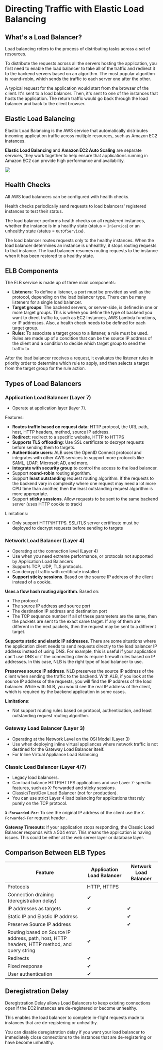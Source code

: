 # Directing Traffic with Elastic Load Balancing

## What's a Load Balancer?

Load balancing refers to the process of distributing tasks across a set of resources.

To distribute the requests across all the servers hosting the application, you first need to enable the load balancer to take all of the traffic and redirect it to the backend servers based on an algorithm. The most popular algorithm is round-robin, which sends the traffic to each server one after the other.

A typical request for the application would start from the browser of the client. It's sent to a load balancer. Then, it's sent to one of the instances that hosts the application. The return traffic would go back through the load balancer and back to the client browser.


## Elastic Load Balancing

Elastic Load Balancing is the AWS service that automatically distributes incoming application traffic across multiple resources, such as Amazon EC2 instances. 

**Elastic Load Balancing** and **Amazon EC2 Auto Scaling** are separate services, they work together to help ensure that applications running in Amazon EC2 can provide high performance and availability.

![](https://media.amazonwebservices.com/blog/2014/elb_instances_1.png)


## Health Checks

All AWS load balancers can be configured with health checks.

Health checks periodically send requests to load balancers' registered instances to test their status.

The load balancer performs health checks on all registered instances, whether the instance is in a healthy state (status = `InService`) or an unhealthy state (status = `OutOfService`).

The load balancer routes requests only to the healthy instances. When the load balancer determines an instance is unhealthy, it stops routing requests to that instance. The load balancer resumes routing requests to the instance when it has been restored to a healthy state.


## ELB Components

The ELB service is made up of three main components:

- **Listeners**: To define a listener, a port must be provided as well as the protocol, depending on the load balancer type. There can be many listeners for a single load balancer.
- **Target groups**: The backend servers, or server-side, is defined in one or more target groups. This is where you define the type of backend you want to direct traffic to, such as EC2 Instances, AWS Lambda functions, or IP addresses. Also, a health check needs to be defined for each target group.
- **Rules**: To associate a target group to a listener, a rule must be used. Rules are made up of a condition that can be the source IP address of the client and a condition to decide which target group to send the traffic to.

After the load balancer receives a request, it evaluates the listener rules in priority order to determine which rule to apply, and then selects a target from the target group for the rule action.


## Types of Load Balancers

### Application Load Balancer (Layer 7)

- Operate at application layer (layer 7).

Features:
- **Routes traffic based on request data**: HTTP protocol, the URL path, host, HTTP headers, method, source IP address.
- **Redirect**: redirect to a specific website, HTTP to HTTPS
- **Supports TLS offloading**: Use SSL certificate to decrypt requests before sending them to targets.
- **Authenticate users**: ALB uses the OpenID Connect protocol and integrates with other AWS services to support more protocols like SAML, LDAP, Microsoft AD, and more.
- **Integrate with security group** to control the access to the load balancer.
- Support **round-robin** routing algorithm.
- Support **least outstanding** request routing algorithm. If the requests to the backend vary in complexity where one request may need a lot more CPU time than another, then the least outstanding request algorithm is more appropriate.
- Support **sticky sessions**. Allow requests to be sent to the same backend server (uses HTTP cookie to track)

Limitations:
- Only support HTTP/HTTPS. SSL/TLS server certificate must be deployed to decrypt requests before sending to targets


### Network Load Balancer (Layer 4)

- Operating at the connection level (Layer 4)
- Use when you need extreme performance, or protocols not supported by Application Load Balancers
- Supports TCP, UDP, TLS protocols.
- Can decrypt traffic with certificate installed
- **Support sticky sessions**. Based on the source IP address of the client instead of a cookie.

**Uses a flow hash routing algorithm**. Based on:
- The protocol
- The source IP address and source port
- The destination IP address and destination port
- The TCP sequence number
If all of these parameters are the same, then the packets are sent to the exact same target. If any of them are different in the next packets, then the request may be sent to a different target.

**Supports static and elastic IP addresses**. There are some situations where the application client needs to send requests directly to the load balancer IP address instead of using DNS. For example, this is useful if your application can't use DNS or if the connecting clients require firewall rules based on IP addresses. In this case, NLB is the right type of load balancer to use.

**Preserves source IP address**. NLB preserves the source IP address of the client when sending the traffic to the backend. With ALB, if you look at the source IP address of the requests, you will find the IP address of the load balancer. While with NLB, you would see the real IP address of the client, which is required by the backend application in some cases. 

**Limitations**:
- Not support routing rules based on protocol, authentication, and least outstanding request routing algorithm.


### Gateway Load Balancer (Layer 3)

- Operating at the Network Level on the OSI Model (Layer 3)
- Use when deploying inline virtual appliances where network traffic is not destined for the Gateway Load Balancer itself.
- For Inline Virtual Appliance Load Balancing


### Classic Load Balancer (Layer 4/7)

- Legacy load balancers.
- Can load balance HTTP/HTTPS applications and use Laver 7-specific features, such as X-Forwarded and sticky sessions.
- Classic/Test/Dev Load Balancer (not for production).
- You can use strict Layer 4 load balancing for applications that rely purely on the TCP protocol.

**`X-Forwarded-For`**: To see the original IP address of the client use the `X-Forwarded-For` request header .

**Gateway Timeouts**: If your application stops responding, the Classic Load Balancer responds with a 504 error.
This means the application is having issues. This could be either at the web server layer or database layer.


## Comparison Between ELB Types

| Feature | Application Load Balancer | Network Load Balancer |
|---|---|---|
| Protocols | HTTP, HTTPS |  |
| Connection draining (deregistration delay) | ✔ |  |
| IP addresses as targets | ✔ | ✔ |
| Static IP and Elastic IP address |  | ✔ |
| Preserve Source IP address |  | ✔ |
| Routing based on Source IP address, path, host, HTTP headers, HTTP method, and query string | ✔ |  |
| Redirects | ✔ |  |
| Fixed response | ✔ |  |
| User authentication | ✔ |  |


## Deregistration Delay

Deregistration Delay allows Load Balancers to keep existing connections open if the EC2 instances are de-registered or become unhealthy.

This enables the load balancer to complete in-flight requests made to instances that are de-registering or unhealthy.

You can disable deregistration delay if you want your load balancer to immediately close
connections to the instances that are de-registering or have become unhealthy.
